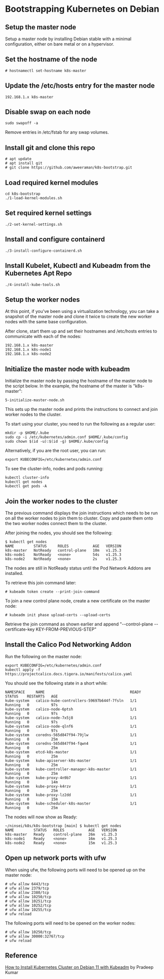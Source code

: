 # Bootstrapping Kubernetes on Debian

## Setup the master node

Setup a master node by installing Debian stable with a minimal
configuration, either on bare metal or on a hypervisor.


## Set the hostname of the node

```
# hostnamectl set-hostname k8s-master
```

## Update the /etc/hosts entry for the master node

```
192.168.1.x k8s-master
```
## Disable swap on each node

```
sudo swapoff -a
```

Remove entries in /etc/fstab for any swap volumes.

## Install git and clone this repo

```
# apt update
# apt install git
# git clone https://github.com/aweeraman/k8s-bootstrap.git
```

## Load required kernel modules

```
cd k8s-bootstrap
./1-load-kernel-modules.sh
```

## Set required kernel settings

```
./2-set-kernel-settings.sh
```

## Install and configure containerd

```
./3-install-configure-containerd.sh
```

## Install Kubelet, Kubectl and Kubeadm from the Kubernetes Apt Repo

```
./4-install-kube-tools.sh
```

## Setup the worker nodes

At this point, if you've been using a virtualization technology,
you can take a snapshot of the master node and clone it twice to
create the new worker nodes with the same base configuration.

After clone, start them up and set their hostnames and /etc/hosts
entries to communicate with each of the nodes:

```
192.168.1.x k8s-master
192.168.1.x k8s-node1
192.168.1.x k8s-node2
```

## Initialize the master node with kubeadm

Initialize the master node by passing the hostname of the master
node to the script below. In the example, the hostname of the master
is "k8s-master":

```
5-initialize-master-node.sh
```

This sets up the master node and prints the instructions to connect
and join worker nodes to the cluster.

To start using your cluster, you need to run the following as a regular user:

```
mkdir -p $HOME/.kube
sudo cp -i /etc/kubernetes/admin.conf $HOME/.kube/config
sudo chown $(id -u):$(id -g) $HOME/.kube/config
```

Alternatively, if you are the root user, you can run:

```
export KUBECONFIG=/etc/kubernetes/admin.conf
```

To see the cluster-info, nodes and pods running:

```
kubectl cluster-info
kubectl get nodes
kubectl get pods -A
```

## Join the worker nodes to the cluster

The previous command displays the join instructions which needs to be
run on all the worker nodes to join them to cluster. Copy and paste them
onto the two worker nodes connect them to the cluster.

After joining the nodes, you should see the following:

```
$ kubectl get nodes
NAME         STATUS     ROLES           AGE   VERSION
k8s-master   NotReady   control-plane   10m   v1.25.3
k8s-node1    NotReady   <none>          54s   v1.25.3
k8s-node2    NotReady   <none>          2s    v1.25.3
```

The nodes are still in NotReady status until the Pod Network Addons
are installed.

To retrieve this join command later:

```
# kubeadm token create --print-join-command
```

To join a new control plane node, create a new certificate on the master
node:

```
# kubeadm init phase upload-certs --upload-certs
```

Retrieve the join command as shown earlier and append "--control-plane
--certificate-key KEY-FROM-PREVIOUS-STEP"

## Install the Calico Pod Networking Addon

Run the following on the master node:

```
export KUBECONFIG=/etc/kubernetes/admin.conf
kubectl apply -f https://projectcalico.docs.tigera.io/manifests/calico.yaml
```

You should see the following state in a short while:

```
NAMESPACE     NAME                                       READY   STATUS    RESTARTS   AGE
kube-system   calico-kube-controllers-59697b644f-7fsln   1/1     Running   0          97s
kube-system   calico-node-6ptsh                          1/1     Running   0          97s
kube-system   calico-node-7x5j8                          1/1     Running   0          97s
kube-system   calico-node-qlnf6                          1/1     Running   0          97s
kube-system   coredns-565d847f94-79jlw                   1/1     Running   0          25m
kube-system   coredns-565d847f94-fqwn4                   1/1     Running   0          25m
kube-system   etcd-k8s-master                            1/1     Running   0          25m
kube-system   kube-apiserver-k8s-master                  1/1     Running   0          25m
kube-system   kube-controller-manager-k8s-master         1/1     Running   0          25m
kube-system   kube-proxy-4n9b7                           1/1     Running   0          14m
kube-system   kube-proxy-k4rzv                           1/1     Running   0          25m
kube-system   kube-proxy-lz2dd                           1/1     Running   0          15m
kube-system   kube-scheduler-k8s-master                  1/1     Running   0          25m
```

The nodes will now show as Ready:

```
~/ninsei/k8s/k8s-bootstrap [main] $ kubectl get nodes
NAME         STATUS   ROLES           AGE   VERSION
k8s-master   Ready    control-plane   26m   v1.25.3
k8s-node1    Ready    <none>          16m   v1.25.3
k8s-node2    Ready    <none>          15m   v1.25.3
```

## Open up network ports with ufw

When using ufw, the following ports will need to be opened up on the
master node:

```
# ufw allow 6443/tcp
# ufw allow 2379/tcp
# ufw allow 2380/tcp
# ufw allow 10250/tcp
# ufw allow 10251/tcp
# ufw allow 10252/tcp
# ufw allow 10255/tcp
# ufw reload
```

The following ports will need to be opened on the worker nodes:

```
# ufw allow 10250/tcp
# ufw allow 30000:32767/tcp
# ufw reload
```

## Reference

[How to Install Kubernetes Cluster on Debian 11 with Kubeadm](https://www.linuxtechi.com/install-kubernetes-cluster-on-debian/) by Pradeep Kumar
